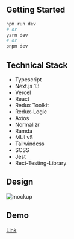 ## Getting Started
```bash
npm run dev
# or
yarn dev
# or
pnpm dev
```
## Technical Stack
- Typescript
- Next.js 13
- Vercel
- React
- Redux Toolkit
- Redux-Logic
- Axios
- Normalizr
- Ramda
- MUI v5
- Tailwindcss
- SCSS
- Jest
- Rect-Testing-Library

## Design
![mockup](https://github.com/honia19/next-redux-ts-logic-mui/assets/19596245/b1c53e2f-475f-479d-b292-b28a5bbadc41)

## Demo
[Link](https://next-redux-ts-logic-mui.vercel.app/p:// "Link")



